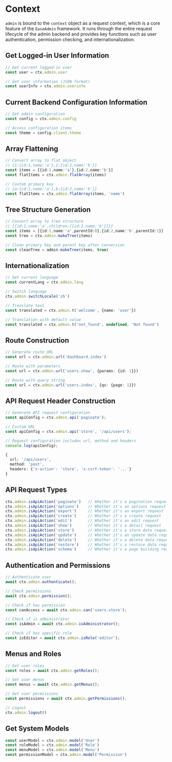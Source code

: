 # Context

`admin` is bound to the `context` object as a request context, which is a core feature of the `EaseAdmin` framework. It runs through the entire request lifecycle of the admin backend and provides key functions such as user authentication, permission checking, and internationalization.

## Get Logged-in User Information

```typescript
// Get current logged-in user
const user = ctx.admin.user

// Get user information (JSON format)
const userInfo = ctx.admin.userinfo
```

## Current Backend Configuration Information

```typescript
// Get admin configuration
const config = ctx.admin.config

// Access configuration items
const theme = config.client.theme
```

## Array Flattening

```typescript
// Convert array to flat object
// {1:{id:1,name:'a'},2:{id:2,name:'b'}}
const items = [{id:1,name:'a'},{id:2,name:'b'}]
const flatItems = ctx.admin.flatArray(items)

// Custom primary key
// {a:{id:1,name:'a'},b:{id:2,name:'b'}}
const flatItems = ctx.admin.flatArray(items, 'name')
```

## Tree Structure Generation

```typescript
// Convert array to tree structure
// [{id:1,name:'a',children:[{id:2,name:'b'}]}]
const items = [{id:1,name:'a',parentId:0},{id:2,name:'b',parentId:1}]
const tree = ctx.admin.makeTree(items)

// Clean primary key and parent key after conversion
const cleanTree = admin.makeTree(items, true)
```

## Internationalization

```typescript
// Get current language
const currentLang = ctx.admin.lang

// Switch language
ctx.admin.switchLocale('zh')

// Translate text
const translated = ctx.admin.t('welcome', {name: 'user'})

// Translation with default value
const translated = ctx.admin.t('not_found', undefined, 'Not found')
```

## Route Construction

```typescript
// Generate route URL
const url = ctx.admin.url('dashboard.index')

// Route with parameters
const url = ctx.admin.url('users.show', {params: {id: 1}})

// Route with query string
const url = ctx.admin.url('users.index', {qs: {page: 1}})
```

## API Request Header Construction

```typescript
// Generate API request configuration
const apiConfig = ctx.admin.api('paginate');

// Custom URL
const apiConfig = ctx.admin.api('store', '/api/users');

// Request configuration includes url, method and headers
console.log(apiConfig);

{
  url: '/api/users',
  method: 'post',
  headers: {'x-action': 'store', 'x-csrf-token': '...'}
}
```

## API Request Types

```typescript
ctx.admin.isApiAction('paginate')   // Whether it's a pagination request
ctx.admin.isApiAction('options')    // Whether it's an options request
ctx.admin.isApiAction('export')     // Whether it's an export request
ctx.admin.isApiAction('create')     // Whether it's a create request
ctx.admin.isApiAction('edit')       // Whether it's an edit request
ctx.admin.isApiAction('show')       // Whether it's a detail request
ctx.admin.isApiAction('store')      // Whether it's a store data request
ctx.admin.isApiAction('update')     // Whether it's an update data request
ctx.admin.isApiAction('delete')     // Whether it's a delete data request
ctx.admin.isApiAction('restore')    // Whether it's a restore data request
ctx.admin.isApiAction('schema')     // Whether it's a page building request
```

## Authentication and Permissions

```typescript
// Authenticate user
await ctx.admin.authenticate();

// Check permissions
await ctx.admin.permission();

// Check if has permission
const canAccess = await ctx.admin.can('users.store');

// Check if is administrator
const isAdmin = await ctx.admin.isAdministrator();

// Check if has specific role
const isEditor = await ctx.admin.isRole('editor');
```

## Menus and Roles

```typescript
// Get user roles
const roles = await ctx.admin.getRoles();

// Get user menus
const menus = await ctx.admin.getMenus();

// Get user permissions
const permissions = await ctx.admin.getPermissions();

// Logout
ctx.admin.logout()
```

## Get System Models

```typescript
const userModel = ctx.admin.model('User')
const roleModel = ctx.admin.model('Role')
const menuModel = ctx.admin.model('Menu')
const permissionModel = ctx.admin.model('Permission')
```
